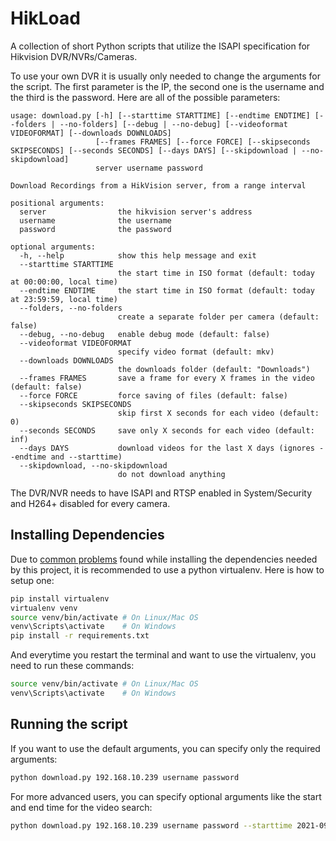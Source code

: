 # HikLoad

A collection of short Python scripts that utilize the ISAPI specification for Hikvision DVR/NVRs/Cameras.

To use your own DVR it is usually only needed to change the arguments for the script. The first parameter is the IP, the second one is the username and the third is the password. Here are all of the possible parameters:

```
usage: download.py [-h] [--starttime STARTTIME] [--endtime ENDTIME] [--folders | --no-folders] [--debug | --no-debug] [--videoformat VIDEOFORMAT] [--downloads DOWNLOADS]
                   [--frames FRAMES] [--force FORCE] [--skipseconds SKIPSECONDS] [--seconds SECONDS] [--days DAYS] [--skipdownload | --no-skipdownload]
                   server username password

Download Recordings from a HikVision server, from a range interval

positional arguments:
  server                the hikvision server's address
  username              the username
  password              the password

optional arguments:
  -h, --help            show this help message and exit
  --starttime STARTTIME
                        the start time in ISO format (default: today at 00:00:00, local time)
  --endtime ENDTIME     the start time in ISO format (default: today at 23:59:59, local time)
  --folders, --no-folders
                        create a separate folder per camera (default: false)
  --debug, --no-debug   enable debug mode (default: false)
  --videoformat VIDEOFORMAT
                        specify video format (default: mkv)
  --downloads DOWNLOADS
                        the downloads folder (default: "Downloads")
  --frames FRAMES       save a frame for every X frames in the video (default: false)
  --force FORCE         force saving of files (default: false)
  --skipseconds SKIPSECONDS
                        skip first X seconds for each video (default: 0)
  --seconds SECONDS     save only X seconds for each video (default: inf)
  --days DAYS           download videos for the last X days (ignores --endtime and --starttime)
  --skipdownload, --no-skipdownload
                        do not download anything
```

The DVR/NVR needs to have ISAPI and RTSP enabled in System/Security and H264+ disabled for every camera.

## Installing Dependencies

Due to [common problems](https://github.com/kkroening/ffmpeg-python/issues/174#issuecomment-561546739) found while installing the dependencies needed by this project, it is recommended to use a python virtualenv. Here is how to setup one:

```bash
pip install virtualenv
virtualenv venv
source venv/bin/activate # On Linux/Mac OS
venv\Scripts\activate    # On Windows
pip install -r requirements.txt
```

And everytime you restart the terminal and want to use the virtualenv, you need to run these commands:

```bash
source venv/bin/activate # On Linux/Mac OS
venv\Scripts\activate    # On Windows
```

## Running the script

If you want to use the default arguments, you can specify only the required arguments:

```bash
python download.py 192.168.10.239 username password
```

For more advanced users, you can specify optional arguments like the start and end time for the video search:

```bash
python download.py 192.168.10.239 username password --starttime 2021-09-19T03:00:00+03:00 --endtime 2021-09-20T04:00:00+00:00
```
